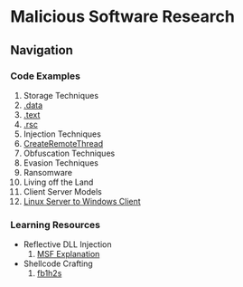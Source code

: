 # Malicious Software Research
## Navigation
### **Code Examples**
1. Storage Techniques  
  1. <a href="https://github.com/0xvpr/MWD/blob/main/1.storage-techniques/1.data/main.c">.data</a>
  2. <a href="https://github.com/0xvpr/MWD/blob/main/1.storage-techniques/2.text/main.c">.text</a>
  3. <a href="https://github.com/0xvpr/MWD/blob/main/1.storage-techniques/3.rsc/main.c">.rsc</a>  
2. Injection Techniques  
  1. <a href="https://github.com/0xvpr/MWD/blob/main/2.injection-techniques/1.crt/main.c">CreateRemoteThread</a>
3. Obfuscation Techniques
4. Evasion Techniques
5. Ransomware 
6. Living off the Land
7. Client Server Models
  1. <a href="https://github.com/0xvpr/MWD/blob/main/7.socket/linux_server">Linux Server to Windows Client</a>
### **Learning Resources**
- Reflective DLL Injection  
  1. <a href="https://github.com/rapid7/metasploit-framework/wiki/Using-ReflectiveDll-Injection">MSF Explanation</a>  
- Shellcode Crafting  
  1. <a href="https://www.exploit-db.com/docs/english/13610-building-your-own-ud-shellcodes-part-1.pdf">fb1h2s</a>
